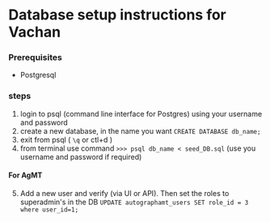 # Database setup instructions for Vachan

### Prerequisites
* Postgresql

### steps

1. login to psql (command line interface for Postgres) using your username and password
2. create a new database, in the name you want
	`CREATE DATABASE db_name;`
3. exit from psql ( `\q` or ctl+d )
4. from terminal use command 
	`>>> psql db_name < seed_DB.sql`
	(use you username and password if required)

#### For AgMT 
5. Add a new user and verify (via UI or API). Then set the roles to superadmin's in the DB
	`UPDATE autographamt_users SET role_id = 3 where user_id=1;`

	